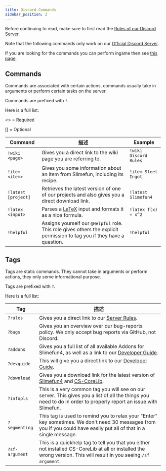 ```yaml
---
title: Discord Commands
sidebar_position: 2
---
```


Before continuing to read, make sure to first read the [Rules of our Discord Server](Discord-Rules).

Note that the following commands only work on our [Official Discord Server](https://discord.gg/fsD4Bkh).

If you are looking for the commands you can perform ingame then see [this page](Commands).

## Commands

Commands are associated with certain actions, commands usually take in arguments or perform certain tasks on the server.

Commands are prefixed with `!`.

Here is a full list:

<> = Required

[] = Optional

| Command                | 描述                                                                                                                       | Example               |
| ---------------------- | ------------------------------------------------------------------------------------------------------------------------ | --------------------- |
| `!wiki <page>`   | Gives you a direct link to the wiki page you are referring to.                                                           | `!wiki Discord Rules` |
| `!item <item>`   | Gives you some information about an Item from Slimefun, including its recipe.                                            | `!item Steel Ingot`   |
| `!latest [project]`    | Retrieves the latest version of one of our projects and also gives you a direct download link.                           | `!latest Slimefun4`   |
| `!latex <input>` | Parses a [LaTeX](https://en.wikipedia.org/wiki/LaTeX) input and formats it as a nice formula.                            | `!latex f(x) = x^2`   |
| `!helpful`             | Assigns yourself our `@Helpful` role. This role gives others the explicit permission to tag you if they have a question. | `!helpful`            |

## Tags

Tags are static commands. They cannot take in arguments or perform actions, they only serve informational purpose.

Tags are prefixed with `?`.

Here is a full list:

| Tag            | 描述                                                                                                                                                                                                                                     |
| -------------- | -------------------------------------------------------------------------------------------------------------------------------------------------------------------------------------------------------------------------------------- |
| `?rules`       | Gives you a direct link to our [Server Rules](Discord-Rules).                                                                                                                                                                          |
| `?bugs`        | Gives you an overview over our bug-reports policy. We only accept bug reports via GitHub, not Discord.                                                                                                                                 |
| `?addons`      | Gives you a full list of all available Addons for Slimefun4, as well as a link to our [Developer Guide](Developer-Guide).                                                                                                              |
| `?devguide`    | This will give you a direct link to our [Developer Guide](Developer-Guide).                                                                                                                                                            |
| `?download`    | Gives you a download link for the latest version of [Slimefun4](https://thebusybiscuit.github.io/builds/TheBusyBiscuit/Slimefun4/master/) and [CS-CoreLib](https://thebusybiscuit.github.io/builds/TheBusyBiscuit/CS-CoreLib/master/). |
| `?infopls`     | This is a very common tag you will see on our server. This gives you a list of all the things you need to do in order to properly report an issue with Slimefun.                                                                       |
| `?segmenting`  | This tag is used to remind you to relax your "Enter" key sometimes. We don't need 30 messages from you if you could have easily put all of that in a single message.                                                                   |
| `?sf-argument` | This is a quickhelp tag to tell you that you either not installed CS-CoreLib at all or installed the wrong version. This will result in you seeing `/sf argument`.                                                                     |
